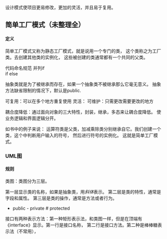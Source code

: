 设计模式使项目更易修改，更加的灵活，并且易于复用。


## 简单工厂模式（未整理全）

#### 定义
简单工厂模式又称为静态工厂模式，就是说用一个专门的类，
这个类称之为工厂类。去创建其他类的实例化，
这些被创建的类通常都有一个共同的父类。

代码命名规范
并列if  
if else

抽象类就是为了被继承而存在，如果一个抽象类不被继承那么它毫无意义。
抽象方法缺省限制的情况下，默认是public.

可复用：可以在多个地方重复使用
灵活：
可维护：只需更改需要更改的地方

耦合度降低：通过面向对象的三大特性，封装，继承，多态来让耦合度降低。
使业务逻辑和界面逻辑分开。


如书中的例子来说：
运算符类是父类，加减乘除类分别继承自它。我们创建一个类，这个中判断用户输入的符号，
然后进行符号的实例化。
这就是简单工厂模式。

### UML图
#### 规则
类图：类图分为三层。

第一层显示类的名称，如果是抽象类，用*斜体*表示。
第二层是类的特性，通常是字段和属性。
第三层是类的操作，通常是方法或者行为。
+ public - private # protected

接口有两种表示方法：第一种矩形表示法，和类图一样，但是在顶端有《interface》显示。第一行是接口名称，
第二行是接口方法。第二种是棒棒糖表示法（不常用），

